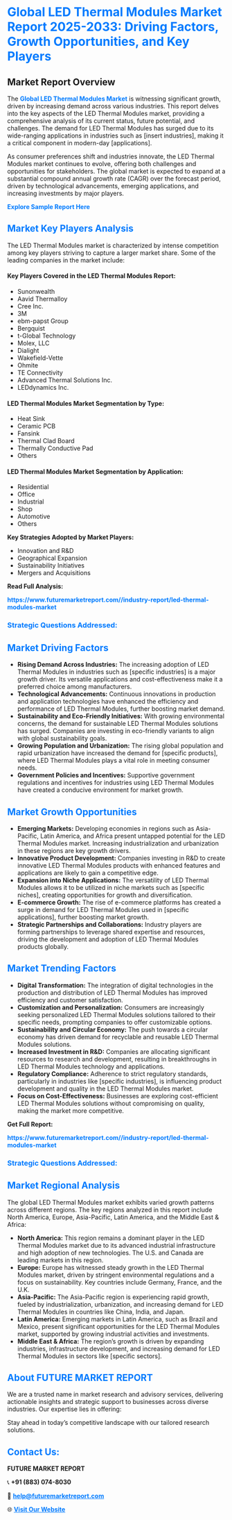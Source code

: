 <h1 style="color: #007BFF;">Global LED Thermal Modules Market Report 2025-2033: Driving Factors, Growth Opportunities, and Key Players</h1>

<section id="overview">
<h2>Market Report Overview</h2>
<p>The <a href="https://www.futuremarketreport.com//industry-report/led-thermal-modules-market" style="color: #007BFF; text-decoration: none;"><strong>Global LED Thermal Modules Market</strong></a> is witnessing significant growth, driven by increasing demand across various industries. This report delves into the key aspects of the LED Thermal Modules market, providing a comprehensive analysis of its current status, future potential, and challenges. The demand for LED Thermal Modules has surged due to its wide-ranging applications in industries such as [insert industries], making it a critical component in modern-day [applications].</p>
<p>As consumer preferences shift and industries innovate, the LED Thermal Modules market continues to evolve, offering both challenges and opportunities for stakeholders. The global market is expected to expand at a substantial compound annual growth rate (CAGR) over the forecast period, driven by technological advancements, emerging applications, and increasing investments by major players.</p>
</section>

<section id="overview">
<p><a href="https://www.futuremarketreport.com//request-sample/reportId=58172" style="color: #007BFF; text-decoration: none;"><strong>Explore Sample Report Here</strong></a></p>
</section>

<section id="key-players">
<h2 style="color: #007BFF;">Market Key Players Analysis</h2>
<p>The LED Thermal Modules market is characterized by intense competition among key players striving to capture a larger market share. Some of the leading companies in the market include:</p>
<h4>Key Players Covered in the LED Thermal Modules Report:</h4>
<ul><li>Sunonwealth</li><li>Aavid Thermalloy</li><li>Cree Inc.</li><li>3M</li><li>ebm-papst Group</li><li>Bergquist</li><li>t-Global Technology</li><li>Molex, LLC</li><li>Dialight</li><li>Wakefield-Vette</li><li>Ohmite</li><li>TE Connectivity</li><li>Advanced Thermal Solutions Inc.</li><li>LEDdynamics Inc.</li></ul>
<h4>LED Thermal Modules Market Segmentation by Type:</h4>
<ul><li>Heat Sink</li><li>Ceramic PCB</li><li>Fansink</li><li>Thermal Clad Board</li><li>Thermally Conductive Pad</li><li>Others</li></ul>

<h4>LED Thermal Modules Market Segmentation by Application:</h4>
<ul><li>Residential</li><li>Office</li><li>Industrial</li><li>Shop</li><li>Automotive</li><li>Others</li></ul>
<p><strong>Key Strategies Adopted by Market Players:</strong></p>
<ul>
<li>Innovation and R&D</li>
<li>Geographical Expansion</li>
<li>Sustainability Initiatives</li>
<li>Mergers and Acquisitions</li>
</ul>
</section>

<section>
<p><strong>Read Full Analysis: </strong></p><a href="https://www.futuremarketreport.com//industry-report/led-thermal-modules-market" style="color: #007BFF; text-decoration: none;"><strong>https://www.futuremarketreport.com//industry-report/led-thermal-modules-market</strong></a>
<h3 style="color: #007BFF;">Strategic Questions Addressed:</h3>
</section>

<section id="driving-factors">
<h2 style="color: #007BFF;">Market Driving Factors</h2>
<ul>
<li><strong>Rising Demand Across Industries:</strong> The increasing adoption of LED Thermal Modules in industries such as [specific industries] is a major growth driver. Its versatile applications and cost-effectiveness make it a preferred choice among manufacturers.</li>
<li><strong>Technological Advancements:</strong> Continuous innovations in production and application technologies have enhanced the efficiency and performance of LED Thermal Modules, further boosting market demand.</li>
<li><strong>Sustainability and Eco-Friendly Initiatives:</strong> With growing environmental concerns, the demand for sustainable LED Thermal Modules solutions has surged. Companies are investing in eco-friendly variants to align with global sustainability goals.</li>
<li><strong>Growing Population and Urbanization:</strong> The rising global population and rapid urbanization have increased the demand for [specific products], where LED Thermal Modules plays a vital role in meeting consumer needs.</li>
<li><strong>Government Policies and Incentives:</strong> Supportive government regulations and incentives for industries using LED Thermal Modules have created a conducive environment for market growth.</li>
</ul>
</section>

<section id="growth-opportunities">
<h2 style="color: #007BFF;">Market Growth Opportunities</h2>
<ul>
<li><strong>Emerging Markets:</strong> Developing economies in regions such as Asia-Pacific, Latin America, and Africa present untapped potential for the LED Thermal Modules market. Increasing industrialization and urbanization in these regions are key growth drivers.</li>
<li><strong>Innovative Product Development:</strong> Companies investing in R&D to create innovative LED Thermal Modules products with enhanced features and applications are likely to gain a competitive edge.</li>
<li><strong>Expansion into Niche Applications:</strong> The versatility of LED Thermal Modules allows it to be utilized in niche markets such as [specific niches], creating opportunities for growth and diversification.</li>
<li><strong>E-commerce Growth:</strong> The rise of e-commerce platforms has created a surge in demand for LED Thermal Modules used in [specific applications], further boosting market growth.</li>
<li><strong>Strategic Partnerships and Collaborations:</strong> Industry players are forming partnerships to leverage shared expertise and resources, driving the development and adoption of LED Thermal Modules products globally.</li>
</ul>
</section>

<section id="trending-factors">
<h2 style="color: #007BFF;">Market Trending Factors</h2>
<ul>
<li><strong>Digital Transformation:</strong> The integration of digital technologies in the production and distribution of LED Thermal Modules has improved efficiency and customer satisfaction.</li>
<li><strong>Customization and Personalization:</strong> Consumers are increasingly seeking personalized LED Thermal Modules solutions tailored to their specific needs, prompting companies to offer customizable options.</li>
<li><strong>Sustainability and Circular Economy:</strong> The push towards a circular economy has driven demand for recyclable and reusable LED Thermal Modules solutions.</li>
<li><strong>Increased Investment in R&D:</strong> Companies are allocating significant resources to research and development, resulting in breakthroughs in LED Thermal Modules technology and applications.</li>
<li><strong>Regulatory Compliance:</strong> Adherence to strict regulatory standards, particularly in industries like [specific industries], is influencing product development and quality in the LED Thermal Modules market.</li>
<li><strong>Focus on Cost-Effectiveness:</strong> Businesses are exploring cost-efficient LED Thermal Modules solutions without compromising on quality, making the market more competitive.</li>
</ul>
</section>

<section>
<p><strong>Get Full Report: </strong></p><a href="https://www.futuremarketreport.com//industry-report/led-thermal-modules-market" style="color: #007BFF; text-decoration: none;"><strong>https://www.futuremarketreport.com//industry-report/led-thermal-modules-market</strong></a>
<h3 style="color: #007BFF;">Strategic Questions Addressed:</h3>
</section>


<section id="regional-analysis">
<h2 style="color: #007BFF;">Market Regional Analysis</h2>
<p>The global LED Thermal Modules market exhibits varied growth patterns across different regions. The key regions analyzed in this report include North America, Europe, Asia-Pacific, Latin America, and the Middle East & Africa:</p>
<ul>
<li><strong>North America:</strong> This region remains a dominant player in the LED Thermal Modules market due to its advanced industrial infrastructure and high adoption of new technologies. The U.S. and Canada are leading markets in this region.</li>
<li><strong>Europe:</strong> Europe has witnessed steady growth in the LED Thermal Modules market, driven by stringent environmental regulations and a focus on sustainability. Key countries include Germany, France, and the U.K.</li>
<li><strong>Asia-Pacific:</strong> The Asia-Pacific region is experiencing rapid growth, fueled by industrialization, urbanization, and increasing demand for LED Thermal Modules in countries like China, India, and Japan.</li>
<li><strong>Latin America:</strong> Emerging markets in Latin America, such as Brazil and Mexico, present significant opportunities for the LED Thermal Modules market, supported by growing industrial activities and investments.</li>
<li><strong>Middle East & Africa:</strong> The region’s growth is driven by expanding industries, infrastructure development, and increasing demand for LED Thermal Modules in sectors like [specific sectors].</li>
</ul>
</section>

<footer>
<h2 style="color: #007BFF;">About FUTURE MARKET REPORT</h2>
<p>We are a trusted name in market research and advisory services, delivering actionable insights and strategic support to businesses across diverse industries. Our expertise lies in offering:</p>

<p>Stay ahead in today’s competitive landscape with our tailored research solutions.</p>

<h2 style="color: #007BFF;">Contact Us:</h2>
<p><strong>FUTURE MARKET REPORT</strong></p>
<p>📞 <strong>+91 (883) 074-8030</strong></p>
<p>📧 <strong><a href="mailto:help@futuremarketreport.com" style="color: #007BFF;">help@futuremarketreport.com</a></strong></p>
<p>🌐 <strong><a href="https://www.futuremarketreport.com/" style="color: #007BFF;">Visit Our Website</a></strong></p>
</footer>